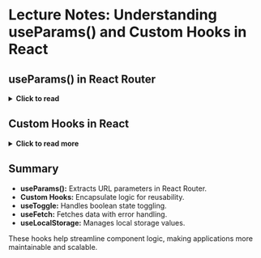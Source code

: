 #  Lecture Notes: Understanding useParams() and Custom Hooks in React

## useParams() in React Router
<details> <summary><strong>Click to read</strong></summary>

**What is useParams()?**

* useParams() is a React Router hook that allows you to extract URL parameters from the current route. It is useful when dealing with dynamic routes, such as:
```jsx
<Route path="/user/:userId" element={<UserProfile />} />

```
* When a user navigates to /user/123, the useParams() hook extracts the userId parameter (123 in this case), which can then be used in the component.

**Example Usage:**
```jsx

import { useParams } from 'react-router-dom';

function UserProfile() {
  const { userId } = useParams();

  return (
    <div>
      <h1>User Profile</h1>
      <p>User ID: {userId}</p>
    </div>
  );
}

```

**When to Use useParams()?**
- Fetching user details from an API based on the id.
- Dynamic routing that requires extracting route parameters.

**Installation:**
To use useParams(), install React Router:
```bash
npm install react-router-dom
```
</details>

## Custom Hooks in React
<details> <summary><strong>Click to read more</strong></summary>

**What Are Custom Hooks?**
* Custom hooks are functions that encapsulate complex logic and allow reusability. They are used for tasks like fetching data, handling form inputs, managing state, etc. A custom hook should always start with use, such as useFetch, useForm, etc.

**Benefits of Custom Hooks:**
- Encapsulation: Extracts complex logic out of components.
- Reusability: Can be reused across different components.
- Separation of Concerns: Keeps components focused on rendering while hooks handle logic.

**Example: useToggle Hook**

This hook manages a boolean toggle state.
```jsx
import { useState } from 'react';

function useToggle(initialValue = false) {
  const [value, setValue] = useState(initialValue);

  const toggleValue = () => {
    setValue(prevValue => !prevValue);
  };

  return [value, toggleValue];
}

export default useToggle;
```
**Usage**
```jsx
import useToggle from './useToggle';

function ToggleComponent() {
  const [isToggled, toggle] = useToggle(false);

  return (
    <div>
      <p>The toggle is {isToggled ? 'ON' : 'OFF'}</p>
      <button onClick={toggle}>Toggle</button>
    </div>
  );
}

export default ToggleComponent;
```

### useFetch Hook
**What Does useFetch Do?**
- Fetches data from an API.
- Manages loading, data, and error states.
- Works with any API endpoint.

```jsx
import { useState, useEffect } from 'react';

function useFetch(url) {
  const [data, setData] = useState(null);
  const [loading, setLoading] = useState(true);
  const [error, setError] = useState(null);

  useEffect(() => {
    if (!url) return;

    const fetchData = async () => {
      setLoading(true);
      try {
        const response = await fetch(url);
        if (!response.ok) {
          throw new Error('Network response was not ok');
        }
        const json = await response.json();
        setData(json);
      } catch (err) {
        setError(err);
      } finally {
        setLoading(false);
      }
    };

    fetchData();
  }, [url]);

  return { data, loading, error };
}

export default useFetch;
```
**Usage**
```jsx
import useFetch from './useFetch';

function DataDisplay({ url }) {
  const { data, loading, error } = useFetch(url);

  if (loading) return <p>Loading...</p>;
  if (error) return <p>Error: {error.message}</p>;

  return <pre>{JSON.stringify(data, null, 2)}</pre>;
}

export default DataDisplay;
```
**Example Usage in an App Component:**
```jsx
import DataDisplay from './DataDisplay';

function App() {
  const url = 'https://jsonplaceholder.typicode.com/todos/1';

  return (
    <div>
      <h1>Data Fetching Example</h1>
      <DataDisplay url={url} />
    </div>
  );
}

export default App;
```
### useLocalStorage Hook
**What Does useLocalStorage Do?**

- Reads and writes values to localStorage.
- Ensures synchronization between state and local storage.
```jsx
import { useState, useEffect } from 'react';

function useLocalStorage(key, initialValue) {
  const [storedValue, setStoredValue] = useState(() => {
    try {
      const item = window.localStorage.getItem(key);
      return item ? JSON.parse(item) : initialValue;
    } catch (error) {
      console.error(error);
      return initialValue;
    }
  });

  useEffect(() => {
    try {
      window.localStorage.setItem(key, JSON.stringify(storedValue));
    } catch (error) {
      console.error(error);
    }
  }, [key, storedValue]);

  return [storedValue, setStoredValue];
}

export default useLocalStorage;
```
**usage**
```jsx
import useLocalStorage from './useLocalStorage';

function ThemeSwitcher() {
  const [theme, setTheme] = useLocalStorage('theme', 'light');

  return (
    <div>
      <p>Current theme: {theme}</p>
      <button onClick={() => setTheme(theme === 'light' ? 'dark' : 'light')}>
        Toggle Theme
      </button>
    </div>
  );
}

export default ThemeSwitcher;
```

</details>

## Summary
- **useParams():** Extracts URL parameters in React Router.
- **Custom Hooks:** Encapsulate logic for reusability.
- **useToggle:** Handles boolean state toggling.
- **useFetch:** Fetches data with error handling.
- **useLocalStorage:** Manages local storage values.

These hooks help streamline component logic, making applications more maintainable and scalable.

